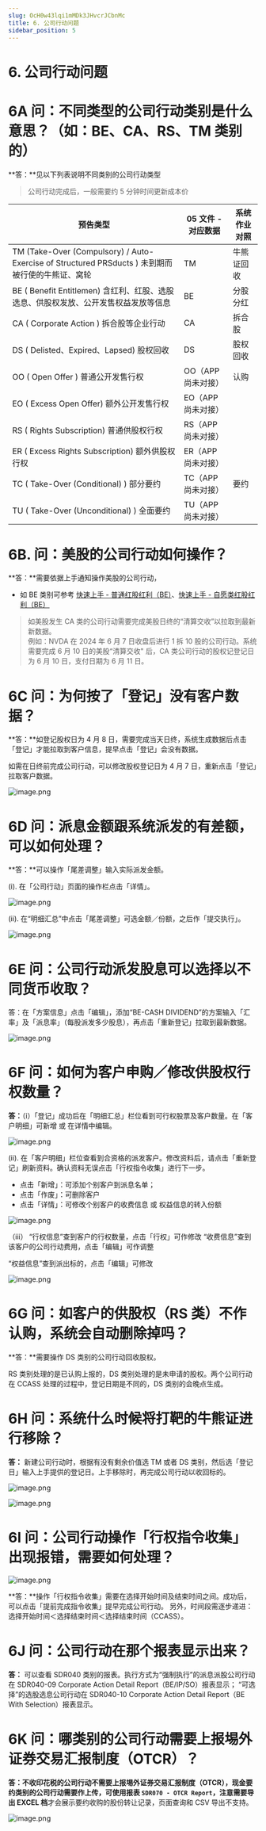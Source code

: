 ```yaml
---
slug: OcH0w43lqi1mMDk3JHvcrJCbnMc
title: 6. 公司行动问题
sidebar_position: 5
---
```



# 6. 公司行动问题


# 6A 问：不同类型的公司行动类别是什么意思？（如：BE、CA、RS、TM 类别的）


**答：**见以下列表说明不同类别的公司行动类型

> 公司行动完成后，一般需要约 5 分钟时间更新成本价

| 预告类型                                                                               | 05 文件 - 对应数据  | 系统作业对照 |
| ---------------------------------------------------------------------------------- | ------------- | ------ |
| TM (Take-Over (Compulsory) / Auto-Exercise of Structured PRSducts ) 未到期而被行使的牛熊证、窝轮 | TM            | 牛熊证回收  |
| BE ( Benefit Entitlemen)  含红利、红股、选股选息、供股权发放、公开发售权益发放等信息                            | BE            | 分股分红   |
| CA ( Corporate Action )  拆合股等企业行动                                                  | CA            | 拆合股    |
| DS ( Delisted、Expired、Lapsed)  股权回收                                                | DS            | 股权回收   |
| OO ( Open Offer )  普通公开发售行权                                                        | OO（APP 尚未对接）  | 认购     |
| EO ( Excess Open Offer)  额外公开发售行权                                                  | EO（APP 尚未对接）  |        |
| RS ( Rights Subscription)  普通供股权行权                                                 | RS（APP 尚未对接）  |        |
| ER ( Excess Rights Subscription)  额外供股权行权                                          | ER（APP 尚未对接）  |        |
| TC ( Take-Over (Conditional) )  部分要约                                               | TC（APP 尚未对接）  | 要约     |
| TU ( Take-Over (Unconditional) )  全面要约                                             | TU（APP 尚未对接）  |        |


# 6B. 问：美股的公司行动如何操作？


**答：**需要依据上手通知操作美股的公司行动，

- 如 BE 类别可参考 [快速上手 - 普通红股红利（BE）](https://longbridge.feishu.cn/wiki/VK4bwFoGyifITykmGaucY7fSncc)、[快速上手 - 自愿类红股红利（BE） ](https://longbridge.feishu.cn/wiki/NiQDwy0cziZ2b5kKIg5c0ExAn6f)
> 如美股发生 CA 类的公司行动需要完成美股日终的“清算交收”以拉取到最新新数据。  
> 例如：NVDA 在 2024 年 6 月 7 日收盘后进行 1 拆 10 股的公司行动。系统需要完成 6 月 10 日的美股“清算交收" 后，CA 类公司行动的股权记登记日为 6 月 10 日，支付日期为 6 月 11 日。

# 6C 问：为何按了「登记」没有客户数据？


**答：**如登记股权日为 4 月 8 日，需要完成当天日终，系统生成数据后点击「登记」才能拉取到客户信息，提早点击「登记」会没有数据。


如需在日终前完成公司行动，可以修改股权登记日为 4 月 7 日，重新点击「登记」拉取客户数据。


![image.png](/assets/d584e4b603639b4a0afa6df6c25dfaee.png)


# 6D 问：派息金额跟系统派发的有差额，可以如何处理？


**答：**可以操作「尾差调整」输入实际派发金额。


(i). 在「公司行动」页面的操作栏点击「详情」。


![image.png](/assets/99b31ec0ee62421d49a8d1e828d39262.png)


(ii). 在“明细汇总”中点击「尾差调整」可选金额／份额，之后作「提交执行」。


![image.png](/assets/3eb6f9c6996841f451d0314b26bbbd85.png)


# 6E 问：公司行动派发股息可以选择以不同货币收取？


答：在「方案信息」点击「编辑」，添加“BE-CASH DIVIDEND”的方案输入「汇率」及「派息率」（每股派发多少股息），再点击「重新登记」拉取到最新数据。


![image.png](/assets/49c035aa2799446246f3ba542efb1bd8.png)


# 6F 问：如何为客户申购／修改供股权行权数量？


**答：**（i）「登记」成功后在「明细汇总」栏位看到可行权股票及客户数量。在「客户明细」可新增 或 在详情中编辑。


![image.png](/assets/99454f5a48f7858cfd3596e54e720916.png)


(ii). 在「客户明细」栏位查看到合资格的派发客户。修改资料后，请点击「重新登记」刷新资料。确认资料无误点击「行权指令收集」进行下一步。


- 点击「新增」：可添加个别客户到派息名单；
- 点击「作废」：可删除客户
- 点击「详情」：可修改个别客户的收费信息 或 权益信息的转入份额

![image.png](/assets/d91f2b49be495280a703c4cde2122b57.png)


（iii） “行权信息”查到客户的行权数量，点击「行权」可作修改
“收费信息”查到该客户的公司行动费用，点击「编辑」可作调整


“权益信息”查到派出标的，点击「编辑」可修改


![image.png](/assets/5d5eb26d62bfcbffb300f9cc89f0303b.png)


# 6G 问：如客户的供股权（RS 类）不作认购，系统会自动删除掉吗？


**答：**需要操作 DS 类别的公司行动回收股权。 


RS 类别处理的是已认购上报的，DS 类别处理的是未申请的股权。两个公司行动在 CCASS 处理的过程中，登记日期是不同的，DS 类别的会晚点生成。


# 6H 问：系统什么时候将打靶的牛熊证进行移除？


**答：** 新建公司行动时，根据有没有剩余价值选 TM 或者 DS 类别，然后选「登记日」输入上手提供的登记日。上手移除时，再完成公司行动以收回标的。


![image.png](/assets/040c605c401398cd5f406cd27a7310b4.png)


![image.png](/assets/bc1a96e3701d3f4fe2cb8f0fc9e10533.png)


# 6I 问：公司行动操作「行权指令收集」出现报错，需要如何处理？


![image.png](/assets/a49b6733a3748b7c9974dba0194ab650.png)


**答：**操作「行权指令收集」需要在选择开始时间及结束时间之间。成功后，可以点击「提前完成指令收集」提早完成公司行动。
另外，时间段需逐步递进：选择开始时间＜选择结束时间＜选择结束时间（CCASS）。


# 6J 问：公司行动在那个报表显示出来？


**答：** 可以查看 SDR040 类别的报表。执行方式为“强制执行”的派息派股公司行动在 SDR040-09  Corporate Action Detail Report（BE/IP/SO）报表显示；
“可选择”的选股选息公司行动在 SDR040-10 Corporate Action Detail Report（BE With Selection）报表显示。


# 6K 问：哪类别的公司行动需要上报埸外证券交易汇报制度（OTCR）？


**答：**不收印花税的公司行动不需要上报埸外证券交易汇报制度（OTCR），现金要约类别的公司行动需要作上传，可使用报表 `SDR070 - OTCR Report`，注意需要**导出 EXCEL 档**才会展示要约收购的股份转让记录，页面查询和 CSV 导出不支持。


![image.png](/assets/48f4ce2c2fa876ddb82c0b24c2bedd66.png)

